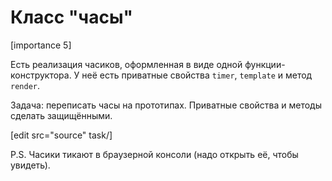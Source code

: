 # Класс "часы"

[importance 5]

Есть реализация часиков, оформленная в виде одной функции-конструктора. У неё есть приватные свойства `timer`, `template` и метод `render`.

Задача: переписать часы на прототипах. Приватные свойства и методы сделать защищёнными.

[edit src="source" task/]

P.S. Часики тикают в браузерной консоли (надо открыть её, чтобы увидеть).
